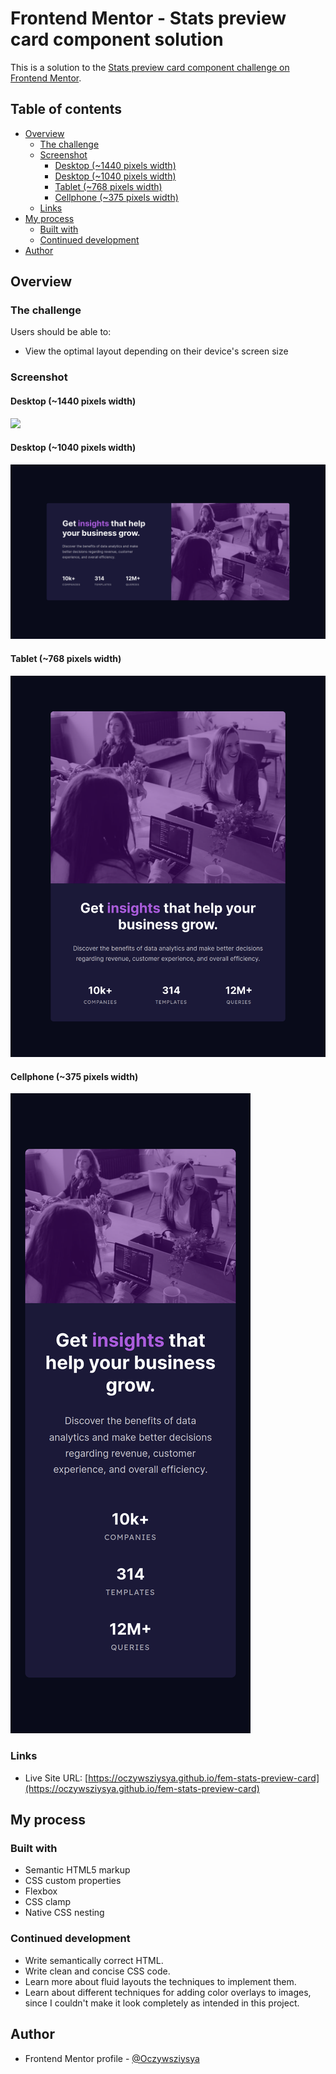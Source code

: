 # Frontend Mentor - Stats preview card component solution

This is a solution to the [Stats preview card component challenge on Frontend Mentor](https://www.frontendmentor.io/challenges/stats-preview-card-component-8JqbgoU62).

## Table of contents

- [Overview](#overview)
  - [The challenge](#the-challenge)
  - [Screenshot](#screenshot)
    - [Desktop (~1440 pixels width)](#desktop-1440-pixels-width)
    - [Desktop (~1040 pixels width)](#desktop-1040-pixels-width)
    - [Tablet (~768 pixels width)](#tablet-768-pixels-width)
    - [Cellphone (~375 pixels width)](#cellphone-375-pixels-width)
  - [Links](#links)
- [My process](#my-process)
  - [Built with](#built-with)
  - [Continued development](#continued-development)
- [Author](#author)

## Overview

### The challenge

Users should be able to:

- View the optimal layout depending on their device's screen size

### Screenshot

#### Desktop (~1440 pixels width)
![](./screenshot.jpg)

#### Desktop (~1040 pixels width)
![](./screenshots/screenshot-desktop-1440.png)

#### Tablet (~768 pixels width)
![](./screenshots/screenshot-tablet-768.png)

#### Cellphone (~375 pixels width)
![](./screenshots/screenshot-cellphone-375.png)

### Links

- Live Site URL: [https://oczywsziysya.github.io/fem-stats-preview-card](https://oczywsziysya.github.io/fem-stats-preview-card)

## My process

### Built with

- Semantic HTML5 markup
- CSS custom properties
- Flexbox
- CSS clamp
- Native CSS nesting


### Continued development

* Write semantically correct HTML.
* Write clean and concise CSS code.
* Learn more about fluid layouts the techniques to implement them.
* Learn about different techniques for adding color overlays to images, since I couldn't 
make it look completely as intended in this project.

## Author

- Frontend Mentor profile - [@Oczywsziysya](https://www.frontendmentor.io/profile/Oczywsziysya)
